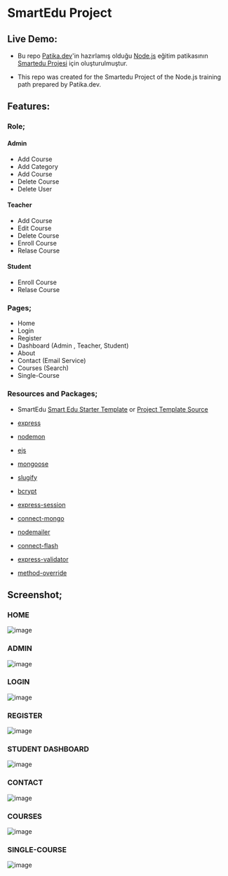 # SmartEdu Project

## Live Demo:

- Bu repo [Patika.dev](https://www.patika.dev/tr)'in hazırlamış olduğu [Node.js](https://app.patika.dev/courses/nodejs) eğitim patikasının [Smartedu Projesi](https://app.patika.dev/courses/nodejs/SmarteduProject) için oluşturulmuştur.

- This repo was created for the Smartedu Project of the Node.js training path prepared by Patika.dev.

## Features:

### Role;

#### Admin

- Add Course
- Add Category
- Add Course
- Delete Course
- Delete User

#### Teacher

- Add Course
- Edit Course
- Delete Course
- Enroll Course
- Relase Course

#### Student

- Enroll Course
- Relase Course

### Pages;

- Home
- Login
- Register
- Dashboard (Admin , Teacher, Student)
- About
- Contact (Email Service)
- Courses (Search)
- Single-Course

### Resources and Packages;

- SmartEdu [Smart Edu Starter Template](https://drive.google.com/drive/folders/1JQRLo-IZG-B3536rJSZ2jZeKfkcjNcA4) or [Project Template Source](https://html.design/download/smartedu-education-template/)

- [express](https://www.npmjs.com/package/express)

- [nodemon](https://www.npmjs.com/package/nodemon)

- [ejs](https://www.npmjs.com/package/ejs)

- [mongoose](https://www.npmjs.com/package/mongoose)

- [slugify](https://www.npmjs.com/package/slugify)

- [bcrypt](https://www.npmjs.com/package/bcrypt)

- [express-session](https://www.npmjs.com/package/express-session)

- [connect-mongo](https://www.npmjs.com/package/connect-mongo)

- [nodemailer](https://www.npmjs.com/package/nodemailer)

- [connect-flash](https://www.npmjs.com/package/connect-flash)

- [express-validator](https://www.npmjs.com/package/express-validator)

- [method-override](https://www.npmjs.com/package/method-override)

## Screenshot;

### HOME

![image]()

### ADMIN

![image]()

### LOGIN

![image]()

### REGISTER

![image]()

### STUDENT DASHBOARD

![image]()

### CONTACT

![image]()

### COURSES

![image]()

### SINGLE-COURSE

![image]()
